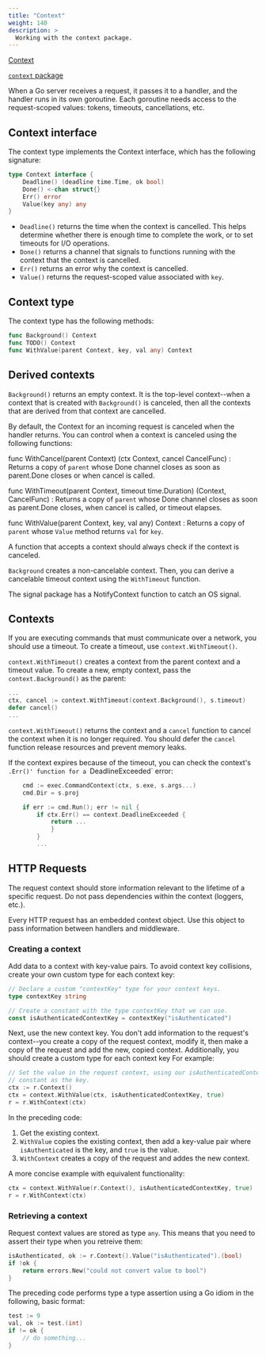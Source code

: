 ```yaml
---
title: "Context"
weight: 140
description: >
  Working with the context package.
---
```


[Context](https://go.dev/blog/context)

[`context` package](https://pkg.go.dev/context)

When a Go server receives a request, it passes it to a handler, and the handler runs in its own goroutine. Each goroutine needs access to the request-scoped values: tokens, timeouts, cancellations, etc.

## Context interface

The context type implements the Context interface, which has the following signature:

```go
type Context interface {
	Deadline() (deadline time.Time, ok bool)
	Done() <-chan struct{}
	Err() error
	Value(key any) any
}
```
- `Deadline()` returns the time when the context is cancelled. This helps determine whether there is enough time to complete the work, or to set timeouts for I/O operations.
- `Done()` returns a channel that signals to functions running with the context that the context is cancelled.
- `Err()` returns an error why the context is cancelled.
- `Value()` returns the request-scoped value associated with `key`.

## Context type

The context type has the following methods:

```go
func Background() Context
func TODO() Context
func WithValue(parent Context, key, val any) Context
```

## Derived contexts

`Background()` returns an empty context. It is the top-level context--when a context that is created with `Background()` is canceled, then all the contexts that are derived from that context are cancelled.

By default, the Context for an incoming request is canceled when the handler returns. You can control when a context is canceled using the following functions:

func WithCancel(parent Context) (ctx Context, cancel CancelFunc)
: Returns a copy of `parent` whose Done channel closes as soon as parent.Done closes or when cancel is called.

func WithTimeout(parent Context, timeout time.Duration) (Context, CancelFunc)
: Returns a copy of `parent` whose Done channel closes as soon as parent.Done closes, when cancel is called, or timeout elapses.

func WithValue(parent Context, key, val any) Context
: Returns a copy of `parent` whose `Value` method returns `val` for `key`.


A function that accepts a context should always check if the context is canceled.

`Background` creates a non-cancelable context. Then, you can derive a cancelable timeout context using the `WithTimeout` function.

The signal package has a NotifyContext function to catch an OS signal.


## Contexts

If you are executing commands that must communicate over a network, you should use a timeout. To create a timeout, use `context.WithTimeout()`.

`context.WithTimeout()` creates a context from the parent context and a timeout value. To create a new, empty context, pass the `context.Background()` as the parent:

```go
...
ctx, cancel := context.WithTimeout(context.Background(), s.timeout)
defer cancel()
...
```
`context.WithTimeout()` returns the context and a `cancel` function to cancel the context when it is no longer required. You should defer the `cancel` function release resources and prevent memory leaks.

If the context expires because of the timeout, you can check the context's `.Err()' function for a `DeadlineExceeded` error:

```go
	cmd := exec.CommandContext(ctx, s.exe, s.args...)
	cmd.Dir = s.proj

	if err := cmd.Run(); err != nil {
		if ctx.Err() == context.DeadlineExceeded {
			return ...
			}
		}
        ...
```

## HTTP Requests

The request context should store information relevant to the lifetime of a specific request. Do not pass dependencies within the context (loggers, etc.).

Every HTTP request has an embedded context object. Use this object to pass information between handlers and middleware.

### Creating a context

Add data to a context with key-value pairs. To avoid context key collisions, create your own custom type for each context key:

```go
// Declare a custom "contextKey" type for your context keys.
type contextKey string

// Create a constant with the type contextKey that we can use.
const isAuthenticatedContextKey = contextKey("isAuthenticated")
```

Next, use the new context key. You don't add information to the request's context--you create a copy of the request context, modify it, then make a copy of the request and add the new, copied context. Additionally, you should create a custom type for each context key  For example:

```go
// Set the value in the request context, using our isAuthenticatedContextKey 
// constant as the key.
ctx := r.Context()
ctx = context.WithValue(ctx, isAuthenticatedContextKey, true)
r = r.WithContext(ctx)
```
In the preceding code:
1. Get the existing context.
2. `WithValue` copies the existing context, then add a key-value pair where `isAuthenticated` is the key, and `true` is the value.
3. `WithContext` creates a copy of the request and addes the new context.

A more concise example with equivalent functionality:
```go
ctx = context.WithValue(r.Context(), isAuthenticatedContextKey, true)
r = r.WithContext(ctx)
```

### Retrieving a context

Request context values are stored as type `any`. This means that you need to assert their type when you retreive them:

```go
isAuthenticated, ok := r.Context().Value("isAuthenticated").(bool)
if !ok {
    return errors.New("could not convert value to bool")
}
```
The preceding code performs type a type assertion using a Go idiom in the following, basic format:

```go
test := 9
val, ok := test.(int)
if != ok {
	// do something...
}

```